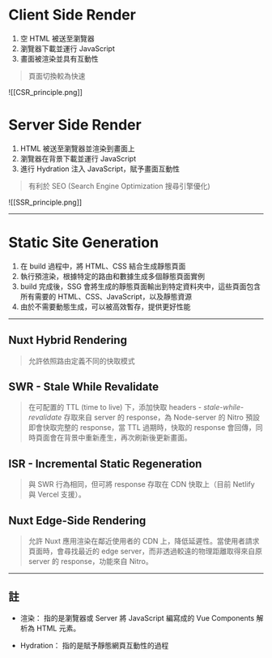 # Client Side Render

1. 空 HTML 被送至瀏覽器
2. 瀏覽器下載並運行 JavaScript 
3. 畫面被渲染並具有互動性

> 頁面切換較為快速

![[CSR_principle.png]]


# Server Side Render

1. HTML 被送至瀏覽器並渲染到畫面上
2. 瀏覽器在背景下載並運行 JavaScript
3. 進行 Hydration 注入 JavaScript，賦予畫面互動性

> 有利於 SEO (Search Engine Optimization 搜尋引擎優化)

![[SSR_principle.png]]

--- 

# Static Site Generation 

1. 在 build 過程中，將 HTML、CSS 結合生成靜態頁面
2. 執行預渲染，根據特定的路由和數據生成多個靜態頁面實例
3. build 完成後，SSG 會將生成的靜態頁面輸出到特定資料夾中，這些頁面包含所有需要的 HTML、CSS、JavaScript，以及靜態資源
4. 由於不需要動態生成，可以被高效暫存，提供更好性能

---

## Nuxt Hybrid Rendering 

> 允許依照路由定義不同的快取模式


## SWR - Stale While Revalidate 

> 在可配置的 TTL (time to live) 下，添加快取 headers - *stale-while-revalidate* 存取來自 server 的 response，為 Node-server 的 Nitro 預設即會快取完整的 response，當 TTL 過期時，快取的 response 會回傳，同時頁面會在背景中重新產生，再次刷新後更新畫面。

## ISR - Incremental Static Regeneration

> 與 SWR 行為相同，但可將 response 存取在 CDN 快取上（目前 Netlify 與 Vercel 支援）。


## Nuxt Edge-Side Rendering

> 允許 Nuxt 應用渲染在鄰近使用者的 CDN 上，降低延遲性。當使用者請求頁面時，會尋找最近的 edge server，而非透過較遠的物理距離取得來自原 server 的 response，功能來自 Nitro。

---
## 註

- 渲染：
  指的是瀏覽器或 Server 將 JavaScript 編寫成的 Vue Components 解析為 HTML 元素。
   
- Hydration：
  指的是賦予靜態網頁互動性的過程